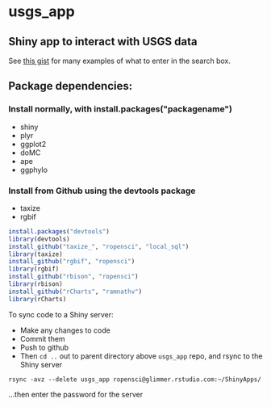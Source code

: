usgs_app
========

## Shiny app to interact with USGS data

See [this gist](https://gist.github.com/SChamberlain/5286615) for many examples of what to enter in the search box.

## Package dependencies:
### Install normally, with install.packages("packagename")
+ shiny
+ plyr
+ ggplot2
+ doMC
+ ape
+ ggphylo

### Install from Github using the devtools package
+ taxize
+ rgbif

```R
install.packages("devtools")
library(devtools)
install_github("taxize_", "ropensci", "local_sql")
library(taxize)
install_github("rgbif", "ropensci")
library(rgbif)
install_github("rbison", "ropensci")
library(rbison)
install_github("rCharts", "ramnathv")
library(rCharts)
```

To sync code to a Shiny server:

+ Make any changes to code
+ Commit them 
+ Push to github
+ Then `cd ..` out to parent directory above `usgs_app` repo, and rsync to the Shiny server

`rsync -avz --delete usgs_app ropensci@glimmer.rstudio.com:~/ShinyApps/`

...then enter the password for the server